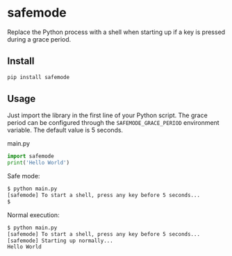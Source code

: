 # safemode
Replace the Python process with a shell when starting up if a key is pressed during a grace period.

## Install
```bash
pip install safemode
```

## Usage
Just import the library in the first line of your Python script. The grace period can be configured through the `SAFEMODE_GRACE_PERIOD` environment variable. The default value is 5 seconds.

main.py
```python
import safemode
print('Hello World')
```

Safe mode:
```sh
$ python main.py
[safemode] To start a shell, press any key before 5 seconds...
$
```

Normal execution:
```sh
$ python main.py
[safemode] To start a shell, press any key before 5 seconds...
[safemode] Starting up normally...
Hello World
```
